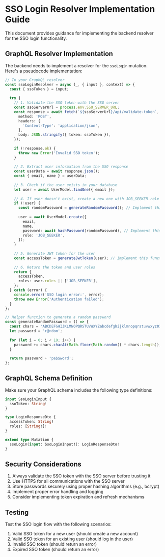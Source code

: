# SSO Login Resolver Implementation Guide

This document provides guidance for implementing the backend resolver for the SSO login functionality.

## GraphQL Resolver Implementation

The backend needs to implement a resolver for the `ssoLogin` mutation. Here's a pseudocode implementation:

```typescript
// In your GraphQL resolver
const ssoLoginResolver = async (_, { input }, context) => {
  const { ssoToken } = input;
  
  try {
    // 1. Validate the SSO token with the SSO server
    const ssoServerUrl = process.env.SSO_SERVER_URL;
    const response = await fetch(`${ssoServerUrl}/api/validate-token`, {
      method: 'POST',
      headers: {
        'Content-Type': 'application/json',
      },
      body: JSON.stringify({ token: ssoToken }),
    });
    
    if (!response.ok) {
      throw new Error('Invalid SSO token');
    }
    
    // 2. Extract user information from the SSO response
    const userData = await response.json();
    const { email, name } = userData;
    
    // 3. Check if the user exists in your database
    let user = await UserModel.findOne({ email });
    
    // 4. If user doesn't exist, create a new one with JOB_SEEKER role
    if (!user) {
      const randomPassword = generateRandomPassword(); // Implement this function
      
      user = await UserModel.create({
        email,
        name,
        password: await hashPassword(randomPassword), // Implement this function
        role: 'JOB_SEEKER',
      });
    }
    
    // 5. Generate JWT token for the user
    const accessToken = generateJwtToken(user); // Implement this function
    
    // 6. Return the token and user roles
    return {
      accessToken,
      roles: user.roles || ['JOB_SEEKER'],
    };
  } catch (error) {
    console.error('SSO login error:', error);
    throw new Error('Authentication failed');
  }
};

// Helper function to generate a random password
const generateRandomPassword = () => {
  const chars = 'ABCDEFGHIJKLMNOPQRSTUVWXYZabcdefghijklmnopqrstuvwxyz0123456789!@#$%^&*()';
  let password = 'r@ndom';
  
  for (let i = 0; i < 10; i++) {
    password += chars.charAt(Math.floor(Math.random() * chars.length));
  }
  
  return password + 'pa$$word';
};
```

## GraphQL Schema Definition

Make sure your GraphQL schema includes the following type definitions:

```graphql
input SsoLoginInput {
  ssoToken: String!
}

type LoginResponseDto {
  accessToken: String!
  roles: [String!]!
}

extend type Mutation {
  ssoLogin(input: SsoLoginInput!): LoginResponseDto!
}
```

## Security Considerations

1. Always validate the SSO token with the SSO server before trusting it
2. Use HTTPS for all communications with the SSO server
3. Store passwords securely using proper hashing algorithms (e.g., bcrypt)
4. Implement proper error handling and logging
5. Consider implementing token expiration and refresh mechanisms

## Testing

Test the SSO login flow with the following scenarios:

1. Valid SSO token for a new user (should create a new account)
2. Valid SSO token for an existing user (should log in the user)
3. Invalid SSO token (should return an error)
4. Expired SSO token (should return an error)
